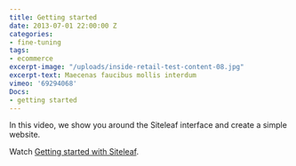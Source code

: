 ```yaml
---
title: Getting started
date: 2013-07-01 22:00:00 Z
categories:
- fine-tuning
tags:
- ecommerce
excerpt-image: "/uploads/inside-retail-test-content-08.jpg"
excerpt-text: Maecenas faucibus mollis interdum
vimeo: '69294068'
Docs:
- getting started
---
```


In this video, we show you around the Siteleaf interface and create a simple website.

Watch <a href="http://vimeo.com/69294068">Getting started with Siteleaf</a>.
